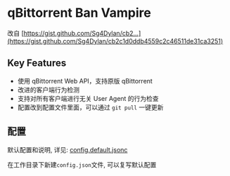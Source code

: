 # qBittorrent Ban Vampire

改自 [https://gist.github.com/Sg4Dylan/cb2...](https://gist.github.com/Sg4Dylan/cb2c1d0ddb4559c2c46511de31ca3251)

## Key Features

- 使用 qBittorrent Web API，支持原版 qBittorrent
- 改进的客户端行为检测
- 支持对所有客户端进行无关 User Agent 的行为检查
- 配置改到配置文件里面，可以通过 `git pull` 一键更新

## 配置

默认配置和说明, 详见: [config.default.jsonc](./config.default.jsonc)

在工作目录下新建`config.json`文件, 可以复写默认配置

